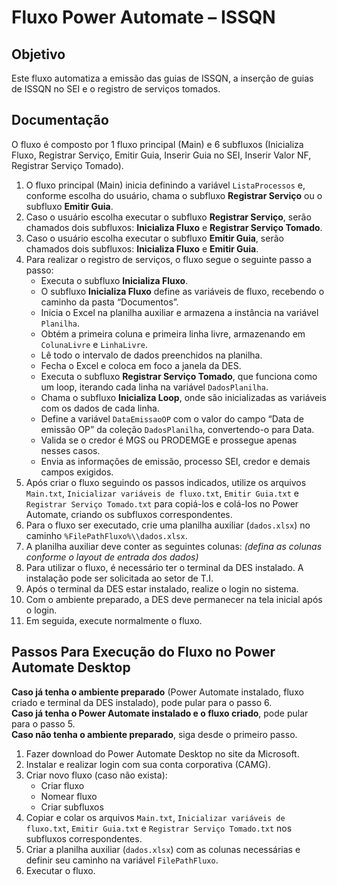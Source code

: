 # Fluxo Power Automate – ISSQN

## Objetivo

Este fluxo automatiza a emissão das guias de ISSQN, a inserção de guias de ISSQN no SEI e o registro de serviços tomados.

## Documentação

O fluxo é composto por 1 fluxo principal (Main) e 6 subfluxos (Inicializa Fluxo, Registrar Serviço, Emitir Guia, Inserir Guia no SEI, Inserir Valor NF, Registrar Serviço Tomado).

1. O fluxo principal (Main) inicia definindo a variável `ListaProcessos` e, conforme escolha do usuário, chama o subfluxo **Registrar Serviço** ou o subfluxo **Emitir Guia**.
2. Caso o usuário escolha executar o subfluxo **Registrar Serviço**, serão chamados dois subfluxos: **Inicializa Fluxo** e **Registrar Serviço Tomado**.
3. Caso o usuário escolha executar o subfluxo **Emitir Guia**, serão chamados dois subfluxos: **Inicializa Fluxo** e **Emitir Guia**.
4. Para realizar o registro de serviços, o fluxo segue o seguinte passo a passo:
   - Executa o subfluxo **Inicializa Fluxo**.
   - O subfluxo **Inicializa Fluxo** define as variáveis de fluxo, recebendo o caminho da pasta “Documentos”.
   - Inicia o Excel na planilha auxiliar e armazena a instância na variável `Planilha`.
   - Obtém a primeira coluna e primeira linha livre, armazenando em `ColunaLivre` e `LinhaLivre`.
   - Lê todo o intervalo de dados preenchidos na planilha.
   - Fecha o Excel e coloca em foco a janela da DES.
   - Executa o subfluxo **Registrar Serviço Tomado**, que funciona como um loop, iterando cada linha na variável `DadosPlanilha`.
   - Chama o subfluxo **Inicializa Loop**, onde são inicializadas as variáveis com os dados de cada linha.
   - Define a variável `DataEmissaoOP` com o valor do campo “Data de emissão OP” da coleção `DadosPlanilha`, convertendo-o para Data.
   - Valida se o credor é MGS ou PRODEMGE e prossegue apenas nesses casos.
   - Envia as informações de emissão, processo SEI, credor e demais campos exigidos.
5. Após criar o fluxo seguindo os passos indicados, utilize os arquivos `Main.txt`, `Inicializar variáveis de fluxo.txt`, `Emitir Guia.txt` e `Registrar Serviço Tomado.txt` para copiá-los e colá-los no Power Automate, criando os subfluxos correspondentes.
6. Para o fluxo ser executado, crie uma planilha auxiliar (`dados.xlsx`) no caminho `%FilePathFluxo%\\dados.xlsx`.
7. A planilha auxiliar deve conter as seguintes colunas:
   *(defina as colunas conforme o layout de entrada dos dados)*
8. Para utilizar o fluxo, é necessário ter o terminal da DES instalado. A instalação pode ser solicitada ao setor de T.I.
9. Após o terminal da DES estar instalado, realize o login no sistema.
10. Com o ambiente preparado, a DES deve permanecer na tela inicial após o login.
11. Em seguida, execute normalmente o fluxo.

## Passos Para Execução do Fluxo no Power Automate Desktop

**Caso já tenha o ambiente preparado** (Power Automate instalado, fluxo criado e terminal da DES instalado), pode pular para o passo 6.  
**Caso já tenha o Power Automate instalado e o fluxo criado**, pode pular para o passo 5.  
**Caso não tenha o ambiente preparado**, siga desde o primeiro passo.

1. Fazer download do Power Automate Desktop no site da Microsoft.  
2. Instalar e realizar login com sua conta corporativa (CAMG).  
3. Criar novo fluxo (caso não exista):  
   - Criar fluxo  
   - Nomear fluxo  
   - Criar subfluxos  
4. Copiar e colar os arquivos `Main.txt`, `Inicializar variáveis de fluxo.txt`, `Emitir Guia.txt` e `Registrar Serviço Tomado.txt` nos subfluxos correspondentes.  
5. Criar a planilha auxiliar (`dados.xlsx`) com as colunas necessárias e definir seu caminho na variável `FilePathFluxo`.  
6. Executar o fluxo.  

